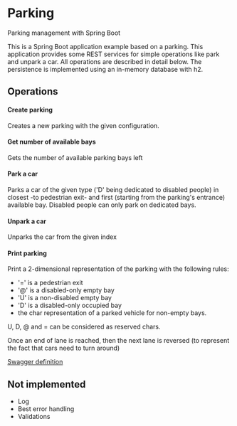 # Parking
Parking management with Spring Boot

This is a Spring Boot application example based on a parking. This application provides some REST services for simple
operations like park and unpark a car. All operations are described in detail below. The persistence is implemented using an in-memory database with h2.

## Operations
#### Create parking
Creates a new parking with the given configuration.
#### Get number of available bays
Gets the number of available parking bays left
#### Park a car
Parks a car of the given type ('D' being dedicated to disabled people) in closest -to pedestrian exit- and first (starting from the parking's entrance)
available bay. Disabled people can only park on dedicated bays.
#### Unpark a car
Unparks the car from the given index
#### Print parking
Print a 2-dimensional representation of the parking with the following rules:
     <ul>
     <li>'=' is a pedestrian exit
     <li>'@' is a disabled-only empty bay
     <li>'U' is a non-disabled empty bay
     <li>'D' is a disabled-only occupied bay
     <li>the char representation of a parked vehicle for non-empty bays.
     </ul>

U, D, @ and = can be considered as reserved chars.

Once an end of lane is reached, then the next lane is reversed (to represent the fact that cars need to turn around)

[Swagger definition](./parking-swagger.yaml)

## Not implemented
- Log
- Best error handling
- Validations

